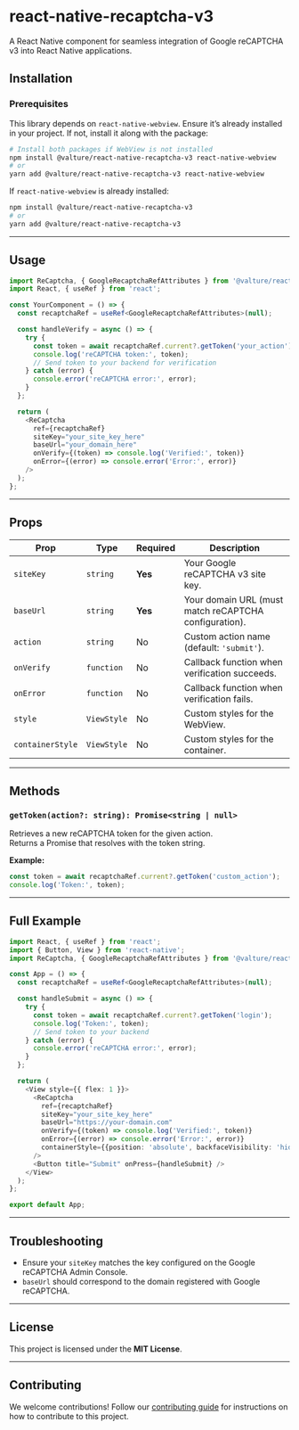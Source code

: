 # **react-native-recaptcha-v3**

A React Native component for seamless integration of Google reCAPTCHA v3 into React Native applications.

## **Installation**

### Prerequisites  
This library depends on `react-native-webview`. Ensure it’s already installed in your project. If not, install it along with the package:

```bash
# Install both packages if WebView is not installed
npm install @valture/react-native-recaptcha-v3 react-native-webview
# or
yarn add @valture/react-native-recaptcha-v3 react-native-webview
```

If `react-native-webview` is already installed:  
```bash
npm install @valture/react-native-recaptcha-v3
# or
yarn add @valture/react-native-recaptcha-v3
```

---

## **Usage**

```typescript
import ReCaptcha, { GoogleRecaptchaRefAttributes } from '@valture/react-native-recaptcha-v3';
import React, { useRef } from 'react';

const YourComponent = () => {
  const recaptchaRef = useRef<GoogleRecaptchaRefAttributes>(null);

  const handleVerify = async () => {
    try {
      const token = await recaptchaRef.current?.getToken('your_action');
      console.log('reCAPTCHA token:', token);
      // Send token to your backend for verification
    } catch (error) {
      console.error('reCAPTCHA error:', error);
    }
  };

  return (
    <ReCaptcha
      ref={recaptchaRef}
      siteKey="your_site_key_here"
      baseUrl="your_domain_here"
      onVerify={(token) => console.log('Verified:', token)}
      onError={(error) => console.error('Error:', error)}
    />
  );
};
```

---

## **Props**

| **Prop**       | **Type**   | **Required** | **Description**                                      |
|-----------------|------------|--------------|------------------------------------------------------|
| `siteKey`      | `string`   | **Yes**      | Your Google reCAPTCHA v3 site key.                  |
| `baseUrl`      | `string`   | **Yes**      | Your domain URL (must match reCAPTCHA configuration).|
| `action`       | `string`   | No           | Custom action name (default: `'submit'`).           |
| `onVerify`     | `function` | No           | Callback function when verification succeeds.       |
| `onError`      | `function` | No           | Callback function when verification fails.          |
| `style`        | `ViewStyle`| No           | Custom styles for the WebView.                      |
| `containerStyle`| `ViewStyle`| No          | Custom styles for the container.                    |

---

## **Methods**

### **`getToken(action?: string): Promise<string | null>`**

Retrieves a new reCAPTCHA token for the given action.  
Returns a Promise that resolves with the token string.

**Example:**

```typescript
const token = await recaptchaRef.current?.getToken('custom_action');
console.log('Token:', token);
```

---

## **Full Example**

```typescript
import React, { useRef } from 'react';
import { Button, View } from 'react-native';
import ReCaptcha, { GoogleRecaptchaRefAttributes } from '@valture/react-native-recaptcha-v3';

const App = () => {
  const recaptchaRef = useRef<GoogleRecaptchaRefAttributes>(null);

  const handleSubmit = async () => {
    try {
      const token = await recaptchaRef.current?.getToken('login');
      console.log('Token:', token);
      // Send token to your backend
    } catch (error) {
      console.error('reCAPTCHA error:', error);
    }
  };

  return (
    <View style={{ flex: 1 }}>
      <ReCaptcha
        ref={recaptchaRef}
        siteKey="your_site_key_here"
        baseUrl="https://your-domain.com"
        onVerify={(token) => console.log('Verified:', token)}
        onError={(error) => console.error('Error:', error)}
        containerStyle={{position: 'absolute', backfaceVisibility: 'hidden', opacity: 0}}  // to make it invisible
      />
      <Button title="Submit" onPress={handleSubmit} />
    </View>
  );
};

export default App;
```

---

## **Troubleshooting**

- Ensure your `siteKey` matches the key configured on the Google reCAPTCHA Admin Console.
- `baseUrl` should correspond to the domain registered with Google reCAPTCHA.

---

## **License**

This project is licensed under the **MIT License**.

---

## **Contributing**

We welcome contributions! Follow our [contributing guide](CONTRIBUTING.md) for instructions on how to contribute to this project.
